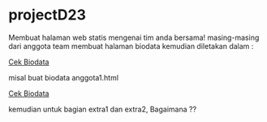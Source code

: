 # projectD23
Membuat halaman web statis mengenai tim anda bersama!
masing-masing dari anggota team membuat halaman biodata kemudian diletakan dalam :

<a href="#" class="btn message">Cek Biodata</a>

misal buat biodata anggota1.html

<a href="anggota1.html" class="btn message">Cek Biodata</a>


kemudian untuk bagian extra1 dan extra2, Bagaimana ??
